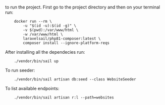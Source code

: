 to run the project. First go to the project directory and then on your terminal run:

```
    docker run --rm \
        -u "$(id -u):$(id -g)" \
        -v $(pwd):/var/www/html \
        -w /var/www/html \
        laravelsail/php81-composer:latest \
        composer install --ignore-platform-reqs
```

After installing all the dependecies run:

```
    ./vendor/bin/sail up
```

To run seeder:

```
    ./vendor/bin/sail artisan db:seed --class WebsiteSeeder
```

To list available endpoints:

```
    ./vendor/bin/sail artisan r:l --path=websites
```
